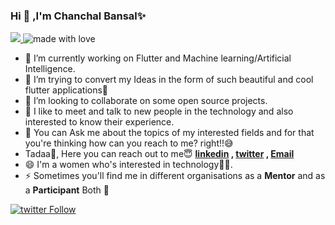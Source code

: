 ### Hi 👋 ,I'm Chanchal Bansal✨
<a href="https://github.com/Chanchal1603/github-visitors-counter">
    <img src="https://komarev.com/ghpvc/?username=Chanchal1603&">
</a>
<img src="https://img.shields.io/badge/made%20with-love-blue.svg" alt="made with love">

- 🔭 I’m currently working on Flutter and Machine learning/Artificial Intelligence.
- 🌱 I’m trying to convert my Ideas in the form of such beautiful and cool flutter applications💜
- 👯 I’m looking to collaborate on some open source projects.
- 🤩 I like to meet and talk to new people in the technology and also interested to know their experience.
- 💬 You can Ask me about the topics of my interested fields and for that you're thinking how can you reach to me? right!!😅
- Tadaa🎇, Here you can reach out to me😇 **[linkedin](https://www.linkedin.com/in/chanchal-bansal-4b6778193/) , [twitter](https://twitter.com/Chancha40039094) , [Email](https://mail.google.com/mail/u/1/#inbox)**
- 😄 I'm a women who's interested in technology👩‍💻.
- ⚡ Sometimes you'll find me in different organisations as a **Mentor** and as a **Participant**  Both 🌺

[![twitter Follow](https://img.shields.io/twitter/follow/Chancha40039094?style=social)](https://twitter.com/Chancha40039094)
 

